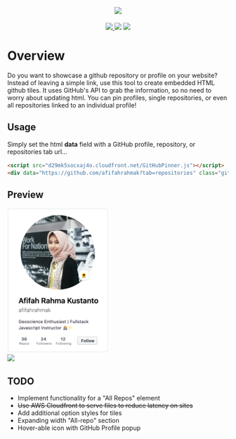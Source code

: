 <p align="center"><img src=".readme/logo.svg">
  <br><br>
<a href="https://www.gnu.org/licenses/gpl-3.0">
  <img src="https://img.shields.io/badge/License-GPL%20v3-blue.svg">
</a>
  <img src="https://img.shields.io/badge/language-HTML5-red.svg">
  <img src="https://img.shields.io/github/issues/afifahrahmak/GitHubPinner.svg">
</p>


# Overview 
Do you want to showcase a github repository or profile on your website? Instead of leaving a simple link, use this tool to create embedded HTML github tiles. It uses GitHub's API to grab the information, so no need to worry about updating html. You can pin profiles, single repositories, or even all repositories linked to an individual profile!

## Usage
Simply set the html **data** field with a GitHub profile, repository, or repositories tab url...
```html
<script src="d29mk5socxaj4o.cloudfront.net/GitHubPinner.js"></script>
<div data="https://github.com/afifahrahmak?tab=repositories" class="github-pinner" style="visibility: hidden;"></div>
```

## Preview
<p align="left"><img src=".readme/profile-example.png" width="231px"><br>
<img src=".readme/repo-example.png" width="1000px"></p>

## TODO
* Implement functionality for a "All Repos" element
* ~~Use AWS Cloudfront to serve files to reduce latency on sites~~
* Add additional option styles for tiles
* Expanding width "All-repo" section
* Hover-able icon with GitHub Profile popup
